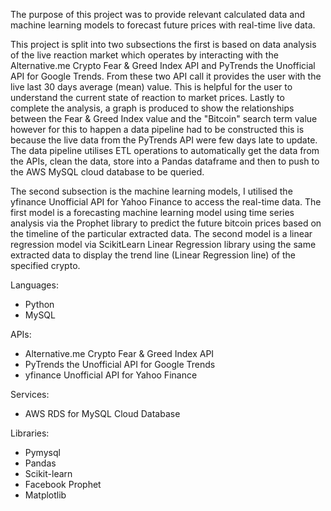 The purpose of this project was to provide relevant calculated data and machine learning models to forecast future prices with real-time live data.

This project is split into two subsections the first is based on data analysis of the live reaction market which operates by interacting with 
the Alternative.me Crypto Fear & Greed Index API and PyTrends the Unofficial API for Google Trends. From these two API call it provides the user
with the live last 30 days average (mean) value. This is helpful for the user to understand the current state of reaction to market prices.
Lastly to complete the analysis, a graph is produced to show the relationships between the Fear & Greed Index value and the "Bitcoin" search term
value however for this to happen a data pipeline had to be constructed this is because the live data from the PyTrends API were few days late to
update. The data pipeline utilises ETL operations to automatically get the data from the APIs, clean the data, store into a Pandas dataframe and then to
push to the AWS MySQL cloud database to be queried.

The second subsection is the machine learning models, I utilised the yfinance Unofficial API for Yahoo Finance to access the real-time data.
The first model is a forecasting machine learning model using time series analysis via the Prophet library to predict the future bitcoin prices based on
the timeline of the particular extracted data. The second model is a linear regression model via ScikitLearn Linear Regression library using the same 
extracted data to display the trend line (Linear Regression line) of the specified crypto.

Languages:
- Python
- MySQL

APIs:
- Alternative.me Crypto Fear & Greed Index API
- PyTrends the Unofficial API for Google Trends
- yfinance Unofficial API for Yahoo Finance

Services:
- AWS RDS for MySQL Cloud Database

Libraries:
- Pymysql
- Pandas
- Scikit-learn
- Facebook Prophet
- Matplotlib
